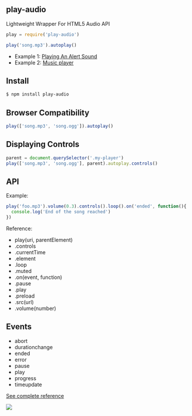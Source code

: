 ## play-audio

Lightweight Wrapper For HTML5 Audio API

```js
play = require('play-audio')

play('song.mp3').autoplay()
```

* Example 1: [Playing An Alert Sound](http://requirebin.com/?gist=6050020)
* Example 2: [Music player](http://requirebin.com/?gist=6049983)

## Install

```bash
$ npm install play-audio
```

## Browser Compatibility

```js
play(['song.mp3', 'song.ogg']).autoplay()
```

## Displaying Controls

```js
parent = document.querySelector('.my-player')
play(['song.mp3', 'song.ogg'], parent).autoplay.controls()
```

## API

Example:

```js
play('foo.mp3').volume(0.3).controls().loop().on('ended', function(){
  console.log('End of the song reached')
})
```

Reference:

* play(uri, parentElement)
* .controls
* .currentTime
* .element
* .loop
* .muted
* .on(event, function)
* .pause
* .play
* .preload
* .src(url)
* .volume(number)

## Events

* abort
* durationchange
* ended
* error
* pause
* play
* progress
* timeupdate

[See complete reference](http://www.w3.org/html/wg/drafts/html/master/embedded-content-0.html#mediaevents)

![](https://dsz91cxz97a03.cloudfront.net/zebVeRnfaa-1200x1200.jpeg)
